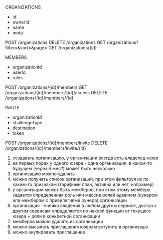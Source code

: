 ORGANIZATIONS
* id
* ownerId
* name
* meta

POST /organizations
DELETE /organizations
GET /organizations?filter=&sort=&page=
GET /organizations/{id}

MEMBERS
* organizationId
* userId
* roles

POST /organizations/{id}/members
GET /organizations/{id}/members/{id}/access
DELETE /organizations/{id}/members/{id}

INVITE
* organizationId
* challengeType
* destination
* token

POST /organizations/{id}/members/invite
DELETE /organizations/{id}/members/invite/{id}

1. создавать организацию, у организации всегда есть владелец-юзер
2. на первых порах у одного юзера - одна организация, в каком-то будущем (через 6 мес?) может быть несколько
3. организацию можно удалять
4. можно получать список организаций, при этом фильтруя их по каким-то признакам (тарифный план, активна или нет, например)
6. у организации может быть мемберов, при этом этому мемберу задается определенная роль или массив ролей админом (оунером или мембером с привилегиями оунера) организации
6. организация - ячейка владения в любом другом сервисе, доступ к другим сервисам определяется по некоей функции от текущего юзера + роли в конкретной организации
7. мемберов можно удалять из организации
8. можно высылать приглашения юзерам вступить в организацю
9. можно анулировать приглашение
